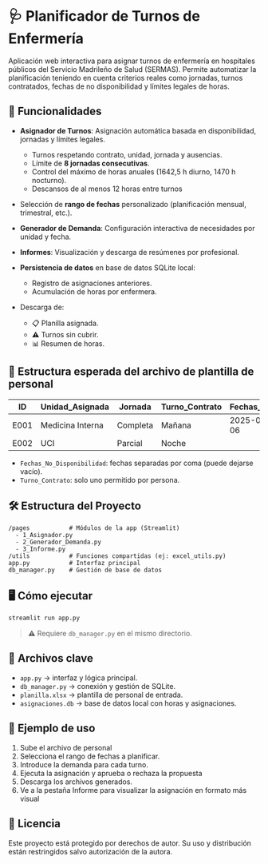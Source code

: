 
# 🩺 Planificador de Turnos de Enfermería

Aplicación web interactiva para asignar turnos de enfermería en hospitales públicos del Servicio Madrileño de Salud (SERMAS). Permite automatizar la planificación teniendo en cuenta criterios reales como jornadas, turnos contratados, fechas de no disponibilidad y límites legales de horas.

## 🚀 Funcionalidades
- **Asignador de Turnos**: Asignación automática basada en disponibilidad, jornadas y límites legales.
  - Turnos respetando contrato, unidad, jornada y ausencias.
  - Límite de **8 jornadas consecutivas**.
  - Control del máximo de horas anuales (1642,5 h diurno, 1470 h nocturno).
  - Descansos de al menos 12 horas entre turnos
- Selección de **rango de fechas** personalizado (planificación mensual, trimestral, etc.).
- **Generador de Demanda**: Configuración interactiva de necesidades por unidad y fecha.
- **Informes**: Visualización y descarga de resúmenes por profesional.

- **Persistencia de datos** en base de datos SQLite local:
  - Registro de asignaciones anteriores.
  - Acumulación de horas por enfermera.
- Descarga de:
  - 📋 Planilla asignada.
  - ⚠️ Turnos sin cubrir.
  - 📊 Resumen de horas.

## 🧾 Estructura esperada del archivo de plantilla de personal

| ID     | Unidad_Asignada | Jornada   | Turno_Contrato | Fechas_No_Disponibilidad     |
|--------|------------------|-----------|----------------|------------------------------|
| E001   | Medicina Interna | Completa  | Mañana         | 2025-01-05, 2025-01-06       |
| E002   | UCI              | Parcial   | Noche          |                              |

- `Fechas_No_Disponibilidad`: fechas separadas por coma (puede dejarse vacío).
- `Turno_Contrato`: solo uno permitido por persona.

## 🛠️ Estructura del Proyecto
```plaintext
/pages           # Módulos de la app (Streamlit)
  - 1_Asignador.py
  - 2_Generador_Demanda.py
  - 3_Informe.py
/utils           # Funciones compartidas (ej: excel_utils.py)
app.py           # Interfaz principal
db_manager.py    # Gestión de base de datos
```

## 🖥️ Cómo ejecutar

```bash
streamlit run app.py
```

> ⚠️ Requiere `db_manager.py` en el mismo directorio.

## 📂 Archivos clave

- `app.py` → interfaz y lógica principal.
- `db_manager.py` → conexión y gestión de SQLite.
- `planilla.xlsx` → plantilla de personal de entrada.
- `asignaciones.db` → base de datos local con horas y asignaciones.

## 📌 Ejemplo de uso

1. Sube el archivo de personal
2. Selecciona el rango de fechas a planificar.
3. Introduce la demanda para cada turno.
5. Ejecuta la asignación y aprueba o rechaza la propuesta
6. Descarga los archivos generados.
7. Ve a la pestaña Informe para visualizar la asignación en formato más visual

## 📃 Licencia

Este proyecto está protegido por derechos de autor. Su uso y distribución están restringidos salvo autorización de la autora.
